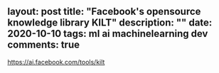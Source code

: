 layout: post
title: "Facebook's opensource knowledge library KILT"
description: ""
date: 2020-10-10
tags: ml ai machinelearning dev
comments: true
---

https://ai.facebook.com/tools/kilt